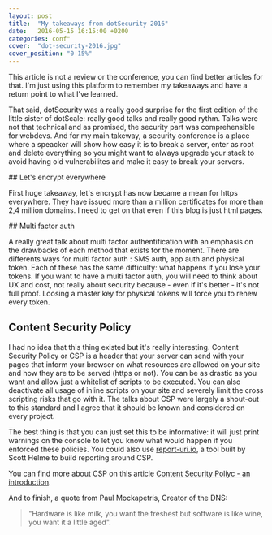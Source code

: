 ```yaml
---
layout: post
title:  "My takeaways from dotSecurity 2016"
date:   2016-05-15 16:15:00 +0200
categories: conf"
cover:  "dot-security-2016.jpg"
cover_position: "0 15%"
---
```

This article is not a review or the conference, you can find better articles for that. I'm just using this platform to remember my takeaways and have a return point to what I've learned.

That said, dotSecurity was a really good surprise for the first edition of the little sister of dotScale: really good talks and really good rythm. Talks were not that technical and as promised, the security part was comprehensible for webdevs. And for my main takeway, a security conference is a place where a speacker will show how easy it is to break a server, enter as root and delete everything so you might want to always upgrade your stack to avoid having old vulnerabilites and make it easy to break your servers.

## Let's encrypt everywhere

First huge takeaway, let's encrypt has now became a mean for https everywhere. They have issued more than a million certificates for more than 2,4 million domains. I need to get on that even if this blog is just html pages.

## Multi factor auth

A really great talk about multi factor authentification with an emphasis on the drawbacks of each method that exists for the moment. There are differents ways for multi factor auth : SMS auth, app auth and physical token. Each of these has the same difficulty: what happens if you lose your tokens. If you want to have a multi factor auth, you will need to think about UX and cost, not really about security because - even if it's better - it's not full proof. Loosing a master key for physical tokens will force you to renew every token.

## Content Security Policy

I had no idea that this thing existed but it's really interesting. Content Security Policy or CSP is a header that your server can send with your pages that inform your browser on what resources are allowed on your site and how they are to be served (https or not). You can be as drastic as you want and allow just a whitelist of scripts to be executed. You can also deactivate all usage of inline scripts on your site and severely limit the cross scripting risks that go with it. The talks about CSP were largely a shout-out to this standard and I agree that it should be known and considered on every project.

The best thing is that you can just set this to be informative: it will just print warnings on the console to let you know what would happen if you enforced these policies. You could also use [report-uri.io](https://report-uri.io), a tool built by Scott Helme to build reporting around CSP.

You can find more about CSP on this article [Content Security Poliyc - an introduction](https://scotthelme.co.uk/content-security-policy-an-introduction/).

And to finish, a quote from Paul Mockapetris, Creator of the DNS:

> "Hardware is like milk, you want the freshest but software is like wine, you want it a little aged".

